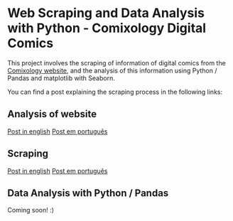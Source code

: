 # Web Scraping and Data Analysis with Python - Comixology Digital Comics

This project involves the scraping of information of digital comics from the [Comixology website](https://www.comixology.com/), and the analysis of this information using Python / Pandas and matplotlib with Seaborn.

You can find a post explaining the scraping process in the following links:

## Analysis of website
[Post in english](http://felipegalvao.com.br/blog/2016/05/01/comixology-digital-comics-analysis-part-1-analysis-of-site-for-web-scraping/)
[Post em português](http://felipegalvao.com.br/blog/2016/05/01/comixology-analise-de-quadrinhos-digitais-parte-1-analise-do-site-para-web-scraping/)

## Scraping
[Post in english](http://felipegalvao.com.br/blog/2016/05/24/web-scraping-with-python-scraping-digital-comics-information-from-comixology/)
[Post em português](http://felipegalvao.com.br/blog/2016/05/24/web-scraping-com-python-comics-digitais-do-comixology/)

## Data Analysis with Python / Pandas

Coming soon! :)